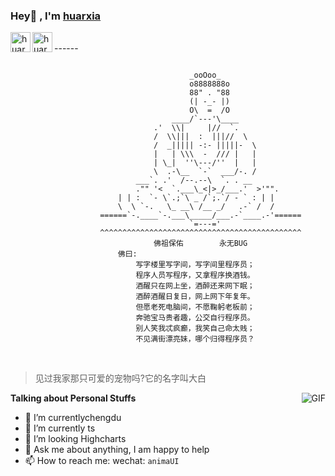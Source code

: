 ###  Hey👋 , I'm [huarxia](https://www.jianshu.com/u/fcba10ed6b8a)

<a href="https://github.com/huarxia">
    <img align="left" alt="huarxia" width="32px" src="https://img.icons8.com/nolan/64/github.png"/>
</a>
<a href="https://www.jianshu.com/u/fcba10ed6b8a">
    <img align="left" alt="huarxia" width="32px" src="https://img.icons8.com/material-rounded/24/000000/jianshu.png"/>
</a>


<br/>
------



```

                                        _ooOoo_
                                        o8888888o
                                        88" . "88
                                        (| -_- |)
                                        O\  =  /O
                                    ____/`---'\____
                                .'  \\|     |//  `.
                                /  \\|||  :  |||//  \
                                /  _||||| -:- |||||-  \
                                |   | \\\  -  /// |   |
                                | \_|  ''\---/''  |   |
                                \  .-\__  `-`  ___/-. /
                            ___`. .'  /--.--\  `. . __
                            ."" '<  `.___\_<|>_/___.'  >'"".
                        | | :  `- \`.;`\ _ /`;.`/ - ` : | |
                        \  \ `-.   \_ __\ /__ _/   .-` /  /
                    ======`-.____`-.___\_____/___.-`____.-'======
                                        `=---='
                    ^^^^^^^^^^^^^^^^^^^^^^^^^^^^^^^^^^^^^^^^^^^^^
                                佛祖保佑        永无BUG
                        佛曰:
                            写字楼里写字间，写字间里程序员；
                            程序人员写程序，又拿程序换酒钱。
                            酒醒只在网上坐，酒醉还来网下眠；
                            酒醉酒醒日复日，网上网下年复年。
                            但愿老死电脑间，不愿鞠躬老板前；
                            奔驰宝马贵者趣，公交自行程序员。
                            别人笑我忒疯癫，我笑自己命太贱；
                            不见满街漂亮妹，哪个归得程序员？

```

<br/>

> 见过我家那只可爱的宠物吗?它的名字叫大白

<img align="right" alt="GIF" src="https://imgconvert.csdnimg.cn/aHR0cHM6Ly9tbWJpei5xcGljLmNuL21tYml6X2dpZi85WnJkQ0VndEVoWmRabmljSWFwTThpY2xvWUo1WUlzaHdwRjVHUmNlUU00VUJ1ZDlsVlVoUUdFc2N5cHJnNTVXOXJaS1poTWliQVRPVjlUZ1NpYzdXalh2c0EvNjQw?x-oss-process=image/format,png" />

**Talking about Personal Stuffs**

- 🔭 I’m currentlychengdu
- 🌱 I’m currently ts
- 👯 I’m looking Highcharts
- 💬 Ask me about anything, I am happy to help
- 📫 How to reach me: wechat: `animaUI`

